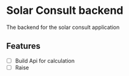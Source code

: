 # Solar Consult backend

The backend for the solar consult application

## Features
- [ ] Build Api for calculation 
- [ ] Raise 